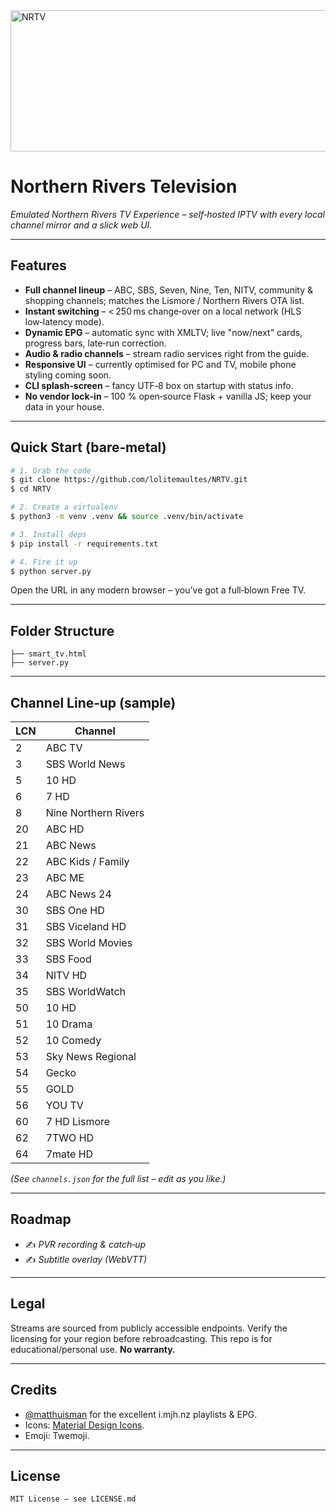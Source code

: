 <img width="1013" height="226" alt="NRTV" src="https://github.com/user-attachments/assets/cb42d106-0641-4086-8c39-03a8600760bb" />

# Northern Rivers Television

*Emulated Northern Rivers TV Experience – self‑hosted IPTV with every local channel mirror and a slick web UI.*

---

## Features

* **Full channel lineup** – ABC, SBS, Seven, Nine, Ten, NITV, community & shopping channels; matches the Lismore / Northern Rivers OTA list.
* **Instant switching** – < 250 ms change‑over on a local network (HLS low‑latency mode).
* **Dynamic EPG** – automatic sync with XMLTV; live "now/next" cards, progress bars, late‑run correction.
* **Audio & radio channels** – stream radio services right from the guide.
* **Responsive UI** – currently optimised for PC and TV, mobile phone styling coming soon.
* **CLI splash‑screen** – fancy UTF‑8 box on startup with status info.
* **No vendor lock‑in** – 100 % open‑source Flask + vanilla JS; keep your data in your house.

---

## Quick Start (bare‑metal)

```bash
# 1. Grab the code
$ git clone https://github.com/lolitemaultes/NRTV.git
$ cd NRTV

# 2. Create a virtualenv
$ python3 -m venv .venv && source .venv/bin/activate

# 3. Install deps
$ pip install -r requirements.txt

# 4. Fire it up
$ python server.py
```

Open the URL in any modern browser – you’ve got a full‑blown Free TV.

---

## Folder Structure

```
├── smart_tv.html
├── server.py
```

---

## Channel Line‑up (sample)

| LCN | Channel              |
| --- | -------------------- |
| 2   | ABC TV               |
| 3   | SBS World News       |
| 5   | 10 HD                |
| 6   | 7 HD                 |
| 8   | Nine Northern Rivers |
| 20  | ABC HD               |
| 21  | ABC News             |
| 22  | ABC Kids / Family    |
| 23  | ABC ME               |
| 24  | ABC News 24          |
| 30  | SBS One HD           |
| 31  | SBS Viceland HD      |
| 32  | SBS World Movies     |
| 33  | SBS Food             |
| 34  | NITV HD              |
| 35  | SBS WorldWatch       |
| 50  | 10 HD                |
| 51  | 10 Drama             |
| 52  | 10 Comedy            |
| 53  | Sky News Regional    |
| 54  | Gecko                |
| 55  | GOLD                 |
| 56  | YOU TV               |
| 60  | 7 HD Lismore         |
| 62  | 7TWO HD              |
| 64  | 7mate HD             |

*(See `channels.json` for the full list – edit as you like.)*

---

## Roadmap

* ✍️ *PVR recording & catch‑up*
* ✍️ *Subtitle overlay (WebVTT)*

---

## Legal

Streams are sourced from publicly accessible endpoints. Verify the licensing for your region before rebroadcasting. This repo is for educational/personal use. **No warranty.**

---

## Credits

* [@matthuisman](https://github.com/matthuisman) for the excellent i.mjh.nz playlists & EPG.
* Icons: [Material Design Icons](https://materialdesignicons.com/).
* Emoji: Twemoji.

---

## License

```
MIT License – see LICENSE.md
```
